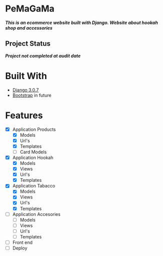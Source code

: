 # **PeMaGaMa** #

***This is an ecommerce website built with Django. Website about hookah shop and accessories***
## **Project Status**
***Project not completed at audit date***


# **Built With** #
* [Django 3.0.7](https://www.djangoproject.com/)
* [Bootstrap](https://getbootstrap.com/) in future

# **Features** #
- [X] Application Products
    - [X] Models
    - [X] Url's
    - [X] Templates
    - [ ] Card Models
- [X] Application Hookah
    - [X] Models
    - [X] Views
    - [X] Url's
    - [X] Templates
- [X] Application Tabacco
    - [X] Models
    - [X] Views
    - [X] Url's
    - [X] Templates
- [ ] Application Accesories
    - [ ] Models
    - [ ] Views
    - [ ] Url's
    - [ ] Templates
- [ ] Front end
- [ ] Deploy
